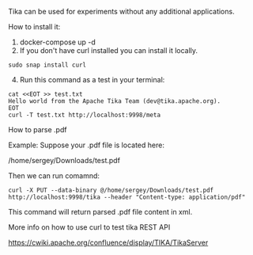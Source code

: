 Tika can be used for experiments without any additional applications.

How to install it:

1) docker-compose up -d
2) If you don't have curl installed you can install it locally. 

```
sudo snap install curl

```

4) Run this command as a test in your terminal:


```
cat <<EOT >> test.txt
Hello world from the Apache Tika Team (dev@tika.apache.org).
EOT
curl -T test.txt http://localhost:9998/meta

```

How to parse .pdf

Example:
Suppose your .pdf file is located here:

/home/sergey/Downloads/test.pdf

Then we can run comamnd:

```
curl -X PUT --data-binary @/home/sergey/Downloads/test.pdf http://localhost:9998/tika --header "Content-type: application/pdf"

```

This command will return parsed .pdf file content in xml. 

More info on how to use curl to test tika REST API

https://cwiki.apache.org/confluence/display/TIKA/TikaServer
